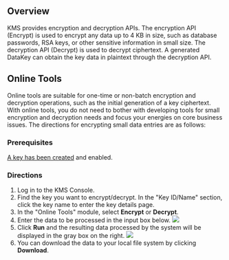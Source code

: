 ## Overview
KMS provides encryption and decryption APIs. The encryption API (Encrypt) is used to encrypt any data up to 4 KB in size, such as database passwords, RSA keys, or other sensitive information in small size. The decryption API (Decrypt) is used to decrypt ciphertext. A generated DataKey can obtain the key data in plaintext through the decryption API.


## Online Tools
Online tools are suitable for one-time or non-batch encryption and decryption operations, such as the initial generation of a key ciphertext. With online tools, you do not need to bother with developing tools for small encryption and decryption needs and focus your energies on core business issues. The directions for encrypting small data entries are as follows:

### Prerequisites
[A key has been created](https://intl.cloud.tencent.com/document/product/1030/31971) and enabled.

### Directions
1. Log in to the KMS Console.
2. Find the key you want to encrypt/decrypt. In the "Key ID/Name" section, click the key name to enter the key details page.
3. In the "Online Tools" module, select **Encrypt** or **Decrypt**.
4. Enter the data to be processed in the input box below.
 ![](https://main.qcloudimg.com/raw/3dc9eb4a1a182b7e60d8a1b1af3369d7.png)
5. Click **Run** and the resulting data processed by the system will be displayed in the gray box on the right.
![](https://main.qcloudimg.com/raw/7c63ea298185e28f178fa80eb4100713.png)
6. You can download the data to your local file system by clicking **Download**.
